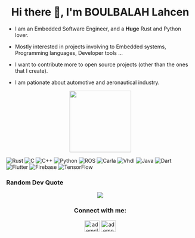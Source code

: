 <h1 align="center">Hi there 👋, I'm BOULBALAH Lahcen</h1>

* I am an Embedded Software Engineer, and a **Huge** Rust and Python lover.

* Mostly interested in projects involving to Embedded systems, Programming languages, Developer tools ...

* I want to contribute more to open source projects (other than the ones that I create).

* I am pationate about automotive and aeronautical industry.
<p align="center">
<img height="165" src="https://github-readme-stats.vercel.app/api?username=misarb&show_icons=true&theme=radical"/>

</p>

![Rust](https://img.shields.io/badge/Rust-%2300599C.svg?style=for-the-badge&logo=Rust&logoColor=b7410e)
![C](https://img.shields.io/badge/c-%2300599C.svg?style=for-the-badge&logo=c&logoColor=white)
![C++](https://img.shields.io/badge/c++-%2300599C.svg?style=for-the-badge&logo=c%2B%2B&logoColor=white)
![Python](https://img.shields.io/badge/python-3670A0?style=for-the-badge&logo=python&logoColor=ffdd54)
![ROS](https://img.shields.io/badge/Ros-%2300599C.svg?style=for-the-badge&logo=Ros&logoColor=ffdd54)
![Carla](https://img.shields.io/badge/carla-3670A0?style=for-the-badge&logo=carla&logoColor=ffdd54)
![Vhdl](https://img.shields.io/badge/Vhdl-3%2300599C.svg?style=for-the-badge&logo=Vhdl&logoColor=b7410e)
![Java](https://img.shields.io/badge/java-%23ED8B00.svg?style=for-the-badge&logo=java&logoColor=white)
![Dart](https://img.shields.io/badge/dart-%230175C2.svg?style=for-the-badge&logo=dart&logoColor=white)
![Flutter](https://img.shields.io/badge/Flutter-%2302569B.svg?style=for-the-badge&logo=Flutter&logoColor=white)
![Firebase](https://img.shields.io/badge/firebase-%23039BE5.svg?style=for-the-badge&logo=firebase)
![TensorFlow](https://img.shields.io/badge/TensorFlow-%23FF6F00.svg?style=for-the-badge&logo=TensorFlow&logoColor=white)

### Random Dev Quote

<p align="center">
<img src="https://quotes-github-readme.vercel.app/api?type=horizontal&theme=radical"/>
</p>


<h3 align="center">Connect with me:</h3>
<p align="center">
<a href="https://www.linkedin.com/in/boulbalah" target="blank"><img align="center" src="https://raw.githubusercontent.com/rahuldkjain/github-profile-readme-generator/master/src/images/icons/Social/linked-in-alt.svg" alt="ademclk" height="30" width="40" /></a>
<a href="https://twitter.com/Misar96760408" target="blank"><img align="center" src="https://raw.githubusercontent.com/rahuldkjain/github-profile-readme-generator/master/src/images/icons/Social/twitter.svg" alt="ademonurclk" height="30" width="40" /></a>

</p>

